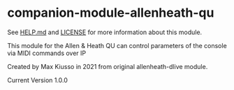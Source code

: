# companion-module-allenheath-qu

See [HELP.md](HELP.md) and [LICENSE](LICENSE) for more information about this module.

This module for the Allen & Heath QU can control parameters of the console 
via MIDI commands over IP

Created by Max Kiusso in 2021 from original allenheath-dlive module. 


Current Version 1.0.0
